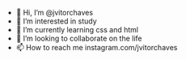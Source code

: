- 👋 Hi, I’m @jvitorchaves
- 👀 I’m interested in study
- 🌱 I’m currently learning css and html
- 💞️ I’m looking to collaborate on the life
- 📫 How to reach me instagram.com/jvitorchaves

<!---
jvitorchaves/jvitorchaves is a ✨ special ✨ repository because its `README.md` (this file) appears on your GitHub profile.
You can click the Preview link to take a look at your changes.
--->
